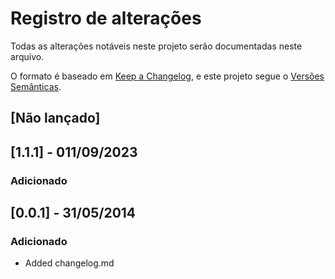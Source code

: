 # Registro de alterações

Todas as alterações notáveis ​​neste projeto serão documentadas neste arquivo.

O formato é baseado em [Keep a Changelog](https://keepachangelog.com/en/1.0.0/),
e este projeto segue o [Versões Semânticas](https://semver.org/spec/v2.0.0.html).

## [Não lançado]

## [1.1.1] - 011/09/2023

### Adicionado
## [0.0.1] - 31/05/2014

### Adicionado

- Added
 changelog.md
